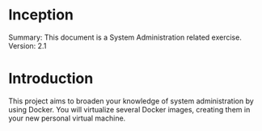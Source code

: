 # Inception
Summary: This document is a System Administration related exercise. Version: 2.1

# Introduction
This project aims to broaden your knowledge of system administration by using Docker.
You will virtualize several Docker images, creating them in your new personal virtual
machine.
